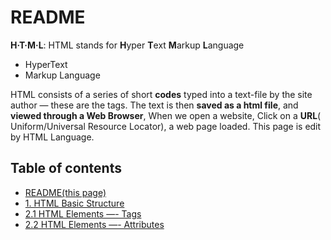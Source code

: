# README

 **H·T·M·L**: HTML stands for **H**yper **T**ext **M**arkup **L**anguage

-   HyperText
-   Markup Language

 HTML consists of a series of short **codes** typed into a text-file by the site author — these are the tags. 
 The text is then **saved as a html file**, and **viewed through a Web Browser**, When we open a website, Click on a **URL**( Uniform/Universal Resource Locator), a web page loaded. This page is edit by HTML Language.

## Table of contents

-   [README(this page)](README.md)
-   [1. HTML Basic Structure](get-into-html/html-basics.md)
-   [2.1 HTML Elements —- Tags](get-into-html/html-elements.md)
-   [2.2 HTML Elements —- Attributes](get-into-html/html-attributes.md)
